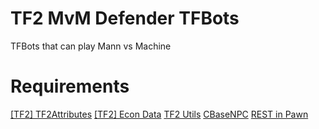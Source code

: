 # TF2 MvM Defender TFBots
 TFBots that can play Mann vs Machine

# Requirements
[[TF2] TF2Attributes](https://github.com/FlaminSarge/tf2attributes)
[[TF2] Econ Data](https://github.com/nosoop/SM-TFEconData)
[TF2 Utils](https://github.com/nosoop/SM-TFUtils)
[CBaseNPC](https://github.com/TF2-DMB/CBaseNPC)
[REST in Pawn](https://github.com/ErikMinekus/sm-ripext)
